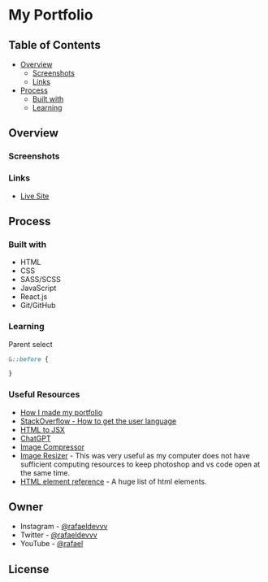 # My Portfolio

## Table of Contents
- [Overview](#overview)
   - [Screenshots](#screenshots)
   - [Links](#links)
- [Process](#process)
   - [Built with](#built-with)
   - [Learning](#learning)

## Overview
### Screenshots
### Links
- [Live Site](https://rafaeldevvv.github.io/portfolio)

## Process
### Built with

- HTML
- CSS
- SASS/SCSS
- JavaScript
- React.js
- Git/GitHub

### Learning
Parent select
```scss
&::before {

}
```

### Useful Resources
- [How I made my portfolio](https://tekolio.com/how-i-made-my-portfolio-in-react/#:~:text=Making%20a%20portfolio%20in%20HTML,we%20have%20as%20React%20developers.)
- [StackOverflow - How to get the user language](https://stackoverflow.com/questions/8199760/how-to-get-the-browser-language-using-javascript)
- [HTML to JSX](https://transform.tools/html-to-jsx)
- [ChatGPT](https://chat.openai.com/)
- [Image Compressor](https://imagecompressor.com/)
- [Image Resizer](https://imageresizer.com/) - This was very useful as my computer does not have sufficient computing resources to keep photoshop and vs code open at the same time.
- [HTML element reference](https://developer.mozilla.org/en-US/docs/Web/HTML/Element) - A huge list of html elements.

## Owner
- Instagram - [@rafaeldevvv](https://www.instagram.com/rafaeldevvv)
- Twitter - [@rafaeldevvv](https://www.twitter.com/rafaeldevvv)
- YouTube - [@rafael]()

## License